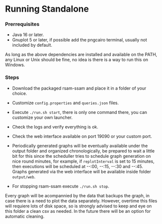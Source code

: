 # Running Standalone

### Prerrequisites

* Java 16 or later.
* Gnuplot 5 or later, if possible add the pngcairo terminal, usually not 
  included by default.

As long as the above dependencies are installed and available on the PATH, any 
Linux or Unix should be fine, no idea is there is a way to run this on Windows.


### Steps

* Download the packaged rsam-ssam and place it in a folder of your choice.

* Customize `config.properties` and `queries.json` files.
* Execute `./run.sh start`, there is only one command there, you can customize 
  your own launcher.
* Check the logs and verify everything is ok.
* Check the web interface available on port 19090 or your custom port.
* Periodically generated graphs will be eventually available under the output 
  folder and organized chronologically, be prepared to wait a little bit for 
  this since the scheduller tries to schedule graph generation on nice round 
  minutes, for example, if `replotInterval` is set to 15 minutes, then 
  executions will be scheduled at --:00, --:15, --:30 and --:45. Graphs 
  generated via the web interface will be available inside folder `output/web`.
  
* For stopping rsam-ssam execute `./run.sh stop`.
  
Every graph will be acompannied by the data that backups the graph, in case 
there is a need to plot the data separately. However, overtime this files will 
requiere lots of disk space, so is strongly advised to keep and eye on this 
folder a clean csv as needed. In the future there  will be an option for 
automatic cleaning.